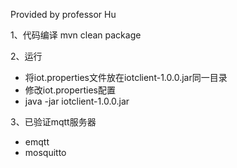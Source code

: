 Provided by professor Hu

1、代码编译
mvn clean package

2、运行
- 将iot.properties文件放在iotclient-1.0.0.jar同一目录
- 修改iot.properties配置
- java -jar iotclient-1.0.0.jar

3、已验证mqtt服务器
- emqtt
- mosquitto

